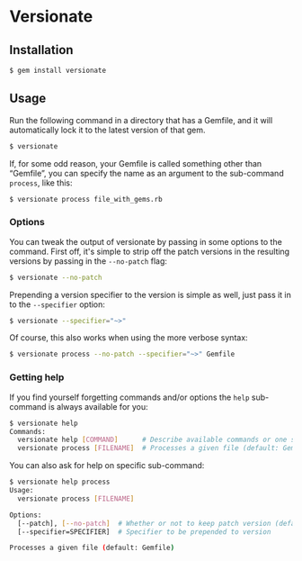 # Versionate

## Installation

```bash
$ gem install versionate
```

## Usage

Run the following command in a directory that has a Gemfile, and it will
automatically lock it to the latest version of that gem. 

```bash
$ versionate
```

If, for some odd reason, your Gemfile is called something other than “Gemfile”,
you can specify the name as an argument to the sub-command `process`, like this:

```bash
$ versionate process file_with_gems.rb
```

### Options

You can tweak the output of versionate by passing in some options to the
command. First off, it's simple to strip off the patch versions in the resulting
versions by passing in the `--no-patch` flag:

```bash
$ versionate --no-patch
```

Prepending a version specifier to the version is simple as well, just pass it in
to the `--specifier` option:

```bash
$ versionate --specifier="~>"
```

Of course, this also works when using the more verbose syntax:

```bash
$ versionate process --no-patch --specifier="~>" Gemfile
```

### Getting help

If you find yourself forgetting commands and/or options the `help` sub-command
is always available for you:

```bash
$ versionate help
Commands:
  versionate help [COMMAND]      # Describe available commands or one specific command
  versionate process [FILENAME]  # Processes a given file (default: Gemfile)
```

You can also ask for help on specific sub-command:

```bash
$ versionate help process
Usage:
  versionate process [FILENAME]

Options:
  [--patch], [--no-patch]  # Whether or not to keep patch version (default: true)
  [--specifier=SPECIFIER]  # Specifier to be prepended to version

Processes a given file (default: Gemfile)
```
